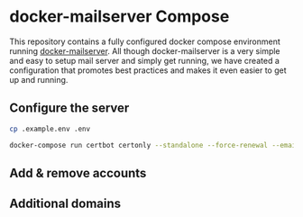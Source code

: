 # docker-mailserver Compose

This repository contains a fully configured docker compose environment running [docker-mailserver](https://github.com/docker-mailserver/docker-mailserver). All though docker-mailserver is a very simple and easy to setup mail server and simply get running, we have created a configuration that promotes best practices and makes it even easier to get up and running.

## Configure the server

``` sh
cp .example.env .env

docker-compose run certbot certonly --standalone --force-renewal --email me@email.com -d mail.example.com --agree-tos
```

## Add & remove accounts

## Additional domains
